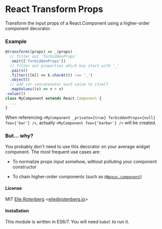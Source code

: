 React Transform Props
=====================

Transform the input props of a React.Component using a higher-order component decorator.

### Example

```js
@transform((props) => _(props)
  // filter out 'forbiddenProps'
  .omit(['forbiddenProps'])
  // filter out properties which key start with '_'
  .pairs()
  .filter(([k]) => k.charAt(0) !== '_')
  .object()
  // add (or concatenate) each value to itself
  .mapValues((v) => v + v)
.value())
class MyComponent extends React.Component {
  ...
}
```


When referencing `<MyComponent _private={true} forbiddenProps={null} foo={'bar'} />`, actually `<MyComponent foo={'barbar'} />` will be created.

### But... why?

You probably don't need to use this decorator on your average widget component. The most frequent use cases are:

- To normalize props input somehow, without polluting your component constructor

- To chain higher-order components (such as [`@Nexus.component`](https://github.com/elierotenberg/react-nexus))

#### License

MIT [Elie Rotenberg](http://elie.rotenberg.io) <[elie@rotenberg.io](mailto:elie@rotenberg.io)>

#### Installation

This module is written in ES6/7. You will need `babel` to run it.
